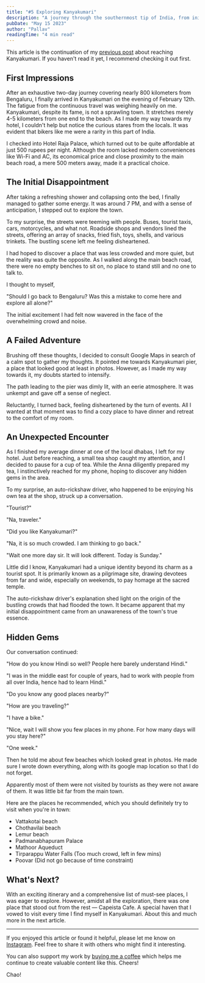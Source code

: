 ```yaml
---
title: "#5 Exploring Kanyakumari"
description: "A journey through the southernmost tip of India, from initial disappointments to discovering hidden gems, featuring unexpected encounters and local insights."
pubDate: "May 15 2023"
author: "Pallav"
readingTime: "4 min read"
---
```


This article is the continuation of my [previous post](/blog/ride-to-starting-point) about reaching Kanyakumari. If you haven't read it yet, I recommend checking it out first.

## First Impressions

After an exhaustive two-day journey covering nearly 800 kilometers from Bengaluru, I finally arrived in Kanyakumari on the evening of February 12th. The fatigue from the continuous travel was weighing heavily on me. Kanyakumari, despite its fame, is not a sprawling town. It stretches merely 4-5 kilometers from one end to the beach. As I made my way towards my hotel, I couldn't help but notice the curious stares from the locals. It was evident that bikers like me were a rarity in this part of India.

I checked into Hotel Raja Palace, which turned out to be quite affordable at just 500 rupees per night. Although the room lacked modern conveniences like Wi-Fi and AC, its economical price and close proximity to the main beach road, a mere 500 meters away, made it a practical choice.

## The Initial Disappointment

After taking a refreshing shower and collapsing onto the bed, I finally managed to gather some energy. It was around 7 PM, and with a sense of anticipation, I stepped out to explore the town.

To my surprise, the streets were teeming with people. Buses, tourist taxis, cars, motorcycles, and what not. Roadside shops and vendors lined the streets, offering an array of snacks, fried fish, toys, shells, and various trinkets. The bustling scene left me feeling disheartened.

I had hoped to discover a place that was less crowded and more quiet, but the reality was quite the opposite. As I walked along the main beach road, there were no empty benches to sit on, no place to stand still and no one to talk to.

I thought to myself,

"Should I go back to Bengaluru? Was this a mistake to come here and explore all alone?"

The initial excitement I had felt now wavered in the face of the overwhelming crowd and noise.

## A Failed Adventure

Brushing off these thoughts, I decided to consult Google Maps in search of a calm spot to gather my thoughts. It pointed me towards Kanyakumari pier, a place that looked good at least in photos. However, as I made my way towards it, my doubts started to intensify.

The path leading to the pier was dimly lit, with an eerie atmosphere. It was unkempt and gave off a sense of neglect.

Reluctantly, I turned back, feeling disheartened by the turn of events. All I wanted at that moment was to find a cozy place to have dinner and retreat to the comfort of my room.

## An Unexpected Encounter

As I finished my average dinner at one of the local dhabas, I left for my hotel. Just before reaching, a small tea shop caught my attention, and I decided to pause for a cup of tea. While the Anna diligently prepared my tea, I instinctively reached for my phone, hoping to discover any hidden gems in the area.

To my surprise, an auto-rickshaw driver, who happened to be enjoying his own tea at the shop, struck up a conversation.

"Tourist?"

"Na, traveler."

"Did you like Kanyakumari?"

"Na, it is so much crowded. I am thinking to go back."

"Wait one more day sir. It will look different. Today is Sunday."

Little did I know, Kanyakumari had a unique identity beyond its charm as a tourist spot. It is primarily known as a pilgrimage site, drawing devotees from far and wide, especially on weekends, to pay homage at the sacred temple.

The auto-rickshaw driver's explanation shed light on the origin of the bustling crowds that had flooded the town. It became apparent that my initial disappointment came from an unawareness of the town's true essence.

## Hidden Gems

Our conversation continued:

"How do you know Hindi so well? People here barely understand Hindi."

"I was in the middle east for couple of years, had to work with people from all over India, hence had to learn Hindi."

"Do you know any good places nearby?"

"How are you traveling?"

"I have a bike."

"Nice, wait I will show you few places in my phone. For how many days will you stay here?"

"One week."

Then he told me about few beaches which looked great in photos. He made sure I wrote down everything, along with its google map location so that I do not forget.

Apparently most of them were not visited by tourists as they were not aware of them. It was little bit far from the main town.

Here are the places he recommended, which you should definitely try to visit when you're in town:

- Vattakotai beach
- Chothavilai beach
- Lemur beach
- Padmanabhapuram Palace
- Mathoor Aqueduct
- Tirparappu Water Falls (Too much crowd, left in few mins)
- Poovar (Did not go because of time constraint)

## What's Next?

With an exciting itinerary and a comprehensive list of must-see places, I was eager to explore. However, amidst all the exploration, there was one place that stood out from the rest — Capeista Cafe. A special haven that I vowed to visit every time I find myself in Kanyakumari. About this and much more in the next article.

---

If you enjoyed this article or found it helpful, please let me know on [Instagram](https://www.instagram.com/pallav_jha26/). Feel free to share it with others who might find it interesting.

You can also support my work by [buying me a coffee](https://buymeacoffee.com/pallavjha) which helps me continue to create valuable content like this. Cheers!

Chao!